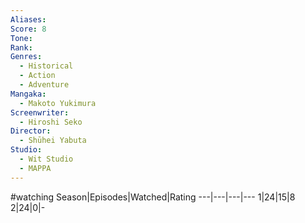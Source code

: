 ```yaml
---
Aliases:
Score: 8
Tone: 
Rank:
Genres:
  - Historical
  - Action
  - Adventure
Mangaka:
  - Makoto Yukimura
Screenwriter:
  - Hiroshi Seko
Director:
  - Shūhei Yabuta
Studio:
  - Wit Studio
  - MAPPA
---
```

#watching
Season|Episodes|Watched|Rating
---|---|---|---
1|24|15|8
2|24|0|-